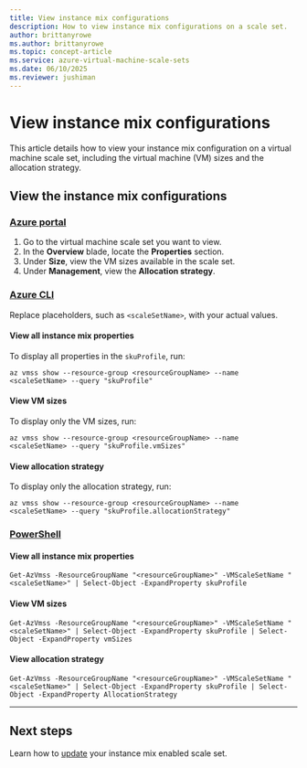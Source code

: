 ```yaml
---
title: View instance mix configurations
description: How to view instance mix configurations on a scale set. 
author: brittanyrowe 
ms.author: brittanyrowe
ms.topic: concept-article
ms.service: azure-virtual-machine-scale-sets
ms.date: 06/10/2025
ms.reviewer: jushiman
---
```


# View instance mix configurations

This article details how to view your instance mix configuration on a virtual machine scale set, including the virtual machine (VM) sizes and the allocation strategy.

## View the instance mix configurations
### [Azure portal](#tab/portal-1)
1. Go to the virtual machine scale set you want to view.
2. In the **Overview** blade, locate the **Properties** section.
3. Under **Size**, view the VM sizes available in the scale set.
4. Under **Management**, view the **Allocation strategy**.

### [Azure CLI](#tab/cli-1)
Replace placeholders, such as `<scaleSetName>`, with your actual values.

#### View all instance mix properties
To display all properties in the `skuProfile`, run:
```azurecli-interactive
az vmss show --resource-group <resourceGroupName> --name <scaleSetName> --query "skuProfile"
```

#### View VM sizes
To display only the VM sizes, run:
```azurecli-interactive
az vmss show --resource-group <resourceGroupName> --name <scaleSetName> --query "skuProfile.vmSizes"
```

#### View allocation strategy
To display only the allocation strategy, run:
```azurecli-interactive
az vmss show --resource-group <resourceGroupName> --name <scaleSetName> --query "skuProfile.allocationStrategy"
```

### [PowerShell](#tab/powershell-1)
#### View all instance mix properties
```azurepowershell-interactive
Get-AzVmss -ResourceGroupName "<resourceGroupName>" -VMScaleSetName "<scaleSetName>" | Select-Object -ExpandProperty skuProfile
```

#### View VM sizes
```azurepowershell-interactive
Get-AzVmss -ResourceGroupName "<resourceGroupName>" -VMScaleSetName "<scaleSetName>" | Select-Object -ExpandProperty skuProfile | Select-Object -ExpandProperty vmSizes
```

#### View allocation strategy
```azurepowershell-interactive
Get-AzVmss -ResourceGroupName "<resourceGroupName>" -VMScaleSetName "<scaleSetName>" | Select-Object -ExpandProperty skuProfile | Select-Object -ExpandProperty AllocationStrategy
```

---

## Next steps
Learn how to [update](instance-mix-update.md) your instance mix enabled scale set.